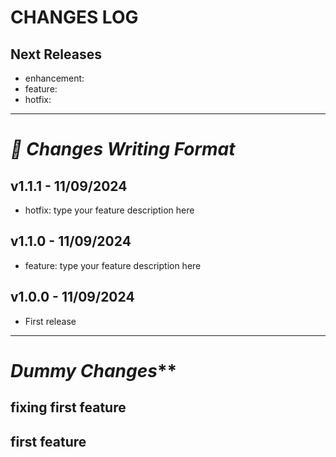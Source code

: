 # CHANGES LOG

## Next Releases
- enhancement: 
- feature:
- hotfix: 
---
# **_📝 Changes Writing Format_**
## v1.1.1 - 11/09/2024
- hotfix: type your feature description here
## v1.1.0 - 11/09/2024
- feature: type your feature description here
## v1.0.0 - 11/09/2024
- First release
---
# _Dummy Changes_**
## fixing first feature
## first feature